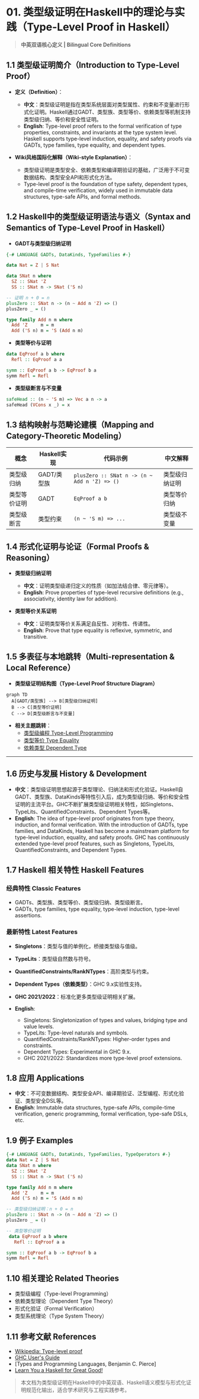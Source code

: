 # 01. 类型级证明在Haskell中的理论与实践（Type-Level Proof in Haskell）

> **中英双语核心定义 | Bilingual Core Definitions**

## 1.1 类型级证明简介（Introduction to Type-Level Proof）

- **定义（Definition）**：
  - **中文**：类型级证明是指在类型系统层面对类型属性、约束和不变量进行形式化证明。Haskell通过GADT、类型族、类型等价、依赖类型等机制支持类型级归纳、等价和安全性证明。
  - **English**: Type-level proof refers to the formal verification of type properties, constraints, and invariants at the type system level. Haskell supports type-level induction, equality, and safety proofs via GADTs, type families, type equality, and dependent types.

- **Wiki风格国际化解释（Wiki-style Explanation）**：
  - 类型级证明是类型安全、依赖类型和编译期验证的基础，广泛用于不可变数据结构、类型安全API和形式化方法。
  - Type-level proof is the foundation of type safety, dependent types, and compile-time verification, widely used in immutable data structures, type-safe APIs, and formal methods.

## 1.2 Haskell中的类型级证明语法与语义（Syntax and Semantics of Type-Level Proof in Haskell）

- **GADT与类型级归纳证明**

```haskell
{-# LANGUAGE GADTs, DataKinds, TypeFamilies #-}

data Nat = Z | S Nat

data SNat n where
  SZ :: SNat 'Z
  SS :: SNat n -> SNat ('S n)

-- 证明 n + 0 = n
plusZero :: SNat n -> (n ~ Add n 'Z) => ()
plusZero _ = ()

type family Add n m where
  Add 'Z     m = m
  Add ('S n) m = 'S (Add n m)
```

- **类型等价与证明**

```haskell
data EqProof a b where
  Refl :: EqProof a a

symm :: EqProof a b -> EqProof b a
symm Refl = Refl
```

- **类型级断言与不变量**

```haskell
safeHead :: (n ~ 'S m) => Vec a n -> a
safeHead (VCons x _) = x
```

## 1.3 结构映射与范畴论建模（Mapping and Category-Theoretic Modeling）

| 概念 | Haskell实现 | 代码示例 | 中文解释 |
|------|-------------|----------|----------|
| 类型级归纳 | GADT/类型族 | `plusZero :: SNat n -> (n ~ Add n 'Z) => ()` | 类型级归纳证明 |
| 类型等价证明 | GADT | `EqProof a b` | 类型等价归纳 |
| 类型级断言 | 类型约束 | `(n ~ 'S m) => ...` | 类型级不变量 |

## 1.4 形式化证明与论证（Formal Proofs & Reasoning）

- **类型级归纳证明**
  - **中文**：证明类型级递归定义的性质（如加法结合律、零元律等）。
  - **English**: Prove properties of type-level recursive definitions (e.g., associativity, identity law for addition).

- **类型等价关系证明**
  - **中文**：证明类型等价关系满足自反性、对称性、传递性。
  - **English**: Prove that type equality is reflexive, symmetric, and transitive.

## 1.5 多表征与本地跳转（Multi-representation & Local Reference）

- **类型级证明结构图（Type-Level Proof Structure Diagram）**

```mermaid
graph TD
  A[GADT/类型族] --> B[类型级归纳证明]
  B --> C[类型等价证明]
  C --> D[类型级断言与不变量]
```

- **相关主题跳转**：
  - [类型级编程 Type-Level Programming](./01-Type-Level-Programming.md)
  - [类型等价 Type Equality](./01-Type-Equality.md)
  - [依赖类型 Dependent Type](./01-Dependent-Type.md)

---

## 1.6 历史与发展 History & Development

- **中文**：类型级证明思想起源于类型理论、归纳法和形式化验证。Haskell自GADT、类型族、DataKinds等特性引入后，成为类型级归纳、等价和安全性证明的主流平台。GHC不断扩展类型级证明相关特性，如Singletons、TypeLits、QuantifiedConstraints、Dependent Types等。
- **English**: The idea of type-level proof originates from type theory, induction, and formal verification. With the introduction of GADTs, type families, and DataKinds, Haskell has become a mainstream platform for type-level induction, equality, and safety proofs. GHC has continuously extended type-level proof features, such as Singletons, TypeLits, QuantifiedConstraints, and Dependent Types.

## 1.7 Haskell 相关特性 Haskell Features

### 经典特性 Classic Features

- GADTs、类型族、类型等价、类型级归纳、类型级断言。
- GADTs, type families, type equality, type-level induction, type-level assertions.

### 最新特性 Latest Features

- **Singletons**：类型与值的单例化，桥接类型级与值级。
- **TypeLits**：类型级自然数与符号。
- **QuantifiedConstraints/RankNTypes**：高阶类型与约束。
- **Dependent Types（依赖类型）**：GHC 9.x实验性支持。
- **GHC 2021/2022**：标准化更多类型级证明相关扩展。

- **English**:
  - Singletons: Singletonization of types and values, bridging type and value levels.
  - TypeLits: Type-level naturals and symbols.
  - QuantifiedConstraints/RankNTypes: Higher-order types and constraints.
  - Dependent Types: Experimental in GHC 9.x.
  - GHC 2021/2022: Standardizes more type-level proof extensions.

## 1.8 应用 Applications

- **中文**：不可变数据结构、类型安全API、编译期验证、泛型编程、形式化验证、类型安全DSL等。
- **English**: Immutable data structures, type-safe APIs, compile-time verification, generic programming, formal verification, type-safe DSLs, etc.

## 1.9 例子 Examples

```haskell
{-# LANGUAGE GADTs, DataKinds, TypeFamilies, TypeOperators #-}
data Nat = Z | S Nat
data SNat n where
  SZ :: SNat 'Z
  SS :: SNat n -> SNat ('S n)

type family Add n m where
  Add 'Z     m = m
  Add ('S n) m = 'S (Add n m)

-- 类型级归纳证明：n + 0 = n
plusZero :: SNat n -> (n ~ Add n 'Z) => ()
plusZero _ = ()

-- 类型等价证明
 data EqProof a b where
   Refl :: EqProof a a

symm :: EqProof a b -> EqProof b a
symm Refl = Refl
```

## 1.10 相关理论 Related Theories

- 类型级编程（Type-level Programming）
- 依赖类型理论（Dependent Type Theory）
- 形式化验证（Formal Verification）
- 类型系统理论（Type System Theory）

## 1.11 参考文献 References

- [Wikipedia: Type-level proof](https://en.wikipedia.org/wiki/Type-level_programming#Proofs)
- [GHC User's Guide](https://downloads.haskell.org/ghc/latest/docs/html/users_guide/)
- [Types and Programming Languages, Benjamin C. Pierce]
- [Learn You a Haskell for Great Good!](http://learnyouahaskell.com/)

> 本文档为类型级证明在Haskell中的中英双语、Haskell语义模型与形式化证明规范化输出，适合学术研究与工程实践参考。
